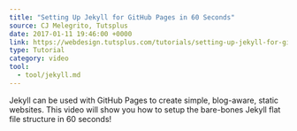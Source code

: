 ```yaml
---
title: "Setting Up Jekyll for GitHub Pages in 60 Seconds"
source: CJ Melegrito, Tutsplus
date: 2017-01-11 19:46:00 +0000
link: https://webdesign.tutsplus.com/tutorials/setting-up-jekyll-for-github-pages-in-60-seconds--cms-27256
type: Tutorial
category: video
tool:
  - tool/jekyll.md
---
```

Jekyll can be used with GitHub Pages to create simple, blog-aware, static websites. This video will show you how to setup the bare-bones Jekyll flat file structure in 60 seconds!





